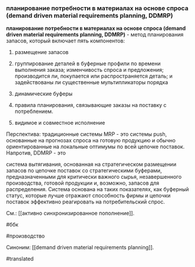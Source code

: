 ### планирование потребности в материалах на основе спроса (demand driven material requirements planning, DDMRP)

**планирование потребности в материалах на основе спроса (demand driven material requirements planning, DDMRP)** - метод планирования запасов, который включает пять компонентов:

1. размещение запасов

2. группирование деталей в буферные профили по времени выполнения заказа; изменчивость спроса и предложения; производится ли, покупается или распространяется деталь; и задействованы ли существенные мультипликаторы порядка

3. динамические буферы

4. правила планирования, связывающие заказы на поставку с потреблением.

5. видимое и совместное исполнение

Перспектива: традиционные системы MRP - это системы push, основанные на прогнозах спроса на готовую продукцию и обычно ориентированные на локальные оптимумы по всей цепочке поставок. Напротив, DDMRP - это

система вытягивания, основанная на стратегическом размещении запасов по цепочке поставок со стратегическими буферами, предназначенными для критически важного сырья, незавершенного производства, готовой продукции и, возможно, запасов для распределения. Система основана на таких показателях, как буферный статус, которые лучше отражают способность фирмы и цепочки поставок эффективно реагировать на потребительский спрос.

См.: [[активно синхронизированное пополнение]].

#ббк

#производство

Синоним: [[demand driven material requirements planning]].

#translated
